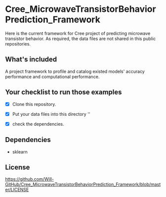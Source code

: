 # Cree_MicrowaveTransistorBehaviorPrediction_Framework
Here is the current framework for Cree project of predicting microwave transistor behavior. As required, the data files are not shared in this public repositories. 

## What's included
A project framework to profile and catalog existed models' accuracy performance and computational performance.

## Your checklist to run those examples
- [X] Clone this repository.
- [X] Put your data files into this directory ''
- [X] check the dependencies.


## Dependencies
- sklearn

## License
https://github.com/Will-GitHub/Cree_MicrowaveTransistorBehaviorPrediction_Framework/blob/master/LICENSE
